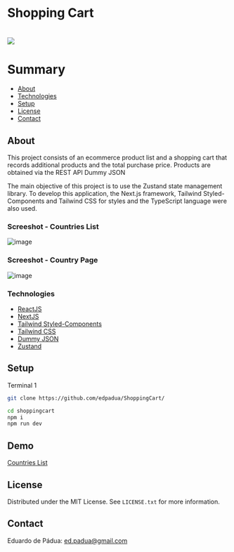 # Shopping Cart

<h1>
    <a href="https://countries-list-drab.vercel.app/"><img src="https://github.com/edpadua/CountriesList/blob/main/countrieslist/public/countrieslist-capture.gif"></a>
</h1>

# Summary

- [About](#about)
- [Technologies](#technologies)
- [Setup](#setup)
- [License](#license)
- [Contact](#contact)
 
## About

This project consists of an ecommerce product list and a shopping cart that records additional products and the total purchase price. Products are obtained via the REST API Dummy JSON

The main objective of this project is to use the Zustand state management library. To develop this application, the Next.js framework, Tailwind Styled-Components and Tailwind CSS for styles and the TypeScript language were also used.

### Screeshot - Countries List

![image](https://github.com/edpadua/CountriesList/assets/4975360/d42c27d4-966a-4fcc-a7c7-df976b322595)


### Screeshot - Country Page

![image](https://github.com/edpadua/CountriesList/assets/4975360/524cc87a-ab6e-4fd5-bb07-2f0f9b1e8320)



### Technologies

- [ReactJS](https://reactjs.org)
- [NextJS](https://nextjs.org/)
- [Tailwind Styled-Components](https://www.npmjs.com/package/tailwind-styled-components)
- [Tailwind CSS](https://tailwindcss.com/)
- [Dummy JSON](https://dummyjson.com/products)
- [Zustand](https://www.npmjs.com/package/zustand)

## Setup

Terminal 1 

```bash
git clone https://github.com/edpadua/ShoppingCart/

cd shoppingcart
npm i
npm run dev
```

## Demo

[Countries List](https://countries-list-drab.vercel.app/)

## License

Distributed under the MIT License. See `LICENSE.txt` for more information.


## Contact

Eduardo de Pádua: ed.padua@gmail.com
